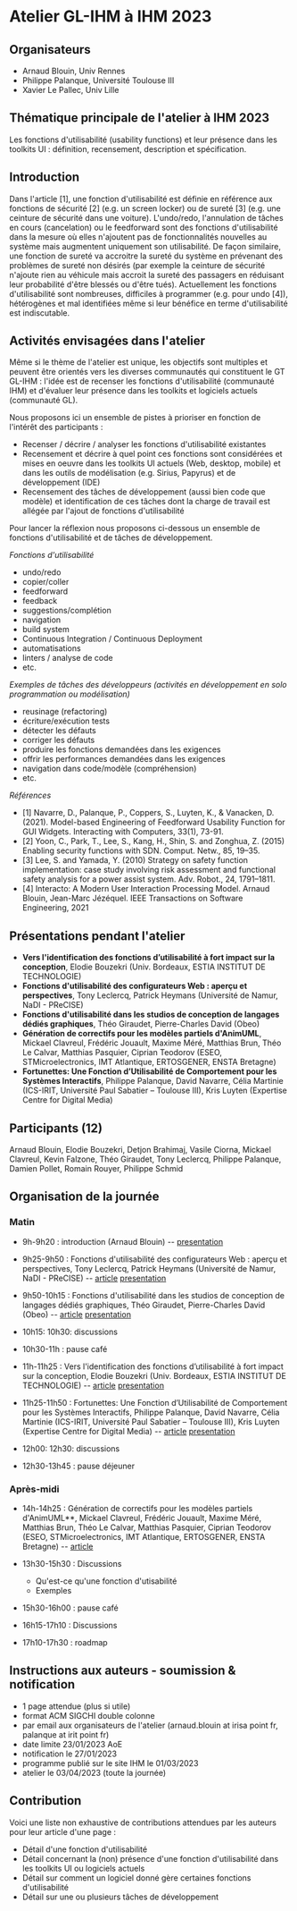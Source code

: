 
# Atelier GL-IHM à IHM 2023

## Organisateurs

- Arnaud Blouin, Univ Rennes
- Philippe Palanque, Université Toulouse III
- Xavier Le Pallec, Univ Lille

## Thématique principale de l'atelier à IHM 2023

Les fonctions d'utilisabilité (usability functions) et leur présence dans les toolkits UI : définition, recensement, description et spécification.  




## Introduction
Dans l'article [1], une fonction d'utilisabilité est définie en référence aux fonctions de sécurité [2] (e.g. un screen locker) ou de sureté [3] (e.g. une ceinture de sécurité dans une voiture). L'undo/redo, l'annulation de tâches en cours (cancelation) ou le feedforward sont des fonctions d'utilisabilité dans la mesure où elles n'ajoutent pas de fonctionnalités nouvelles au système mais augmentent uniquement son utilisabilité. De façon similaire, une fonction de sureté va accroitre la sureté du système en prévenant des problèmes de sureté non désirés (par exemple la ceinture de sécurité n'ajoute rien au véhicule mais accroit la sureté des passagers en réduisant leur probabilité d'être blessés ou d'être tués).
Actuellement les fonctions d'utilisabilité sont nombreuses, difficiles à programmer (e.g. pour undo [4]), hétérogènes et mal identifiées même si leur bénéfice en terme d'utilisabilité est indiscutable. 



## Activités envisagées dans l'atelier
Même si le thème de l'atelier est unique, les objectifs sont multiples et peuvent être orientés vers les diverses communautés qui constituent le GT GL-IHM : l'idée est de recenser les fonctions d'utilisabilité (communauté IHM) et d'évaluer leur présence dans les toolkits et logiciels actuels (communauté GL).

Nous proposons ici un ensemble de pistes à prioriser en fonction de l'intérêt des participants : 
-  Recenser / décrire / analyser les fonctions d'utilisabilité existantes 
-  Recensement et décrire à quel point ces fonctions sont considérées et mises en oeuvre dans les toolkits UI actuels (Web, desktop, mobile) et dans les outils de modélisation (e.g. Sirius, Papyrus) et de développement (IDE)
- Recensement des tâches de développement (aussi bien code que modèle) et identification de ces tâches dont la charge de travail est allégée par l'ajout de fonctions d'utilisabilité 


Pour lancer la réflexion nous proposons ci-dessous un ensemble de fonctions d'utilisabilité et de tâches de développement. 

*Fonctions d'utilisabilité*
- undo/redo
- copier/coller
- feedforward
- feedback
- suggestions/complétion
- navigation
- build system 
- Continuous Integration / Continuous Deployment
- automatisations
- linters / analyse de code
- etc.

*Exemples de tâches des développeurs (activités en développement en solo programmation ou modélisation)*
- reusinage (refactoring)
- écriture/exécution tests
- détecter les défauts
- corriger les défauts 
- produire les fonctions demandées dans les exigences 
- offrir les performances demandées dans les exigences
- navigation dans code/modèle (compréhension)
- etc.

*Références*
- [1] Navarre, D., Palanque, P., Coppers, S., Luyten, K., & Vanacken, D. (2021). Model-based Engineering of Feedforward Usability Function for GUI Widgets.  Interacting with Computers, 33(1), 73-91.
- [2] Yoon, C., Park, T., Lee, S., Kang, H., Shin, S. and Zonghua, Z. (2015) Enabling security functions with SDN. Comput. Netw., 85, 19–35. 
- [3] Lee, S. and Yamada, Y. (2010) Strategy on safety function implementation: case study involving risk assessment and functional safety analysis for a power assist system. Adv. Robot., 24, 1791–1811.
- [4] Interacto: A Modern User Interaction Processing Model. Arnaud Blouin, Jean-Marc Jézéquel. IEEE Transactions on Software Engineering, 2021


## Présentations pendant l'atelier


- **Vers l'identification des fonctions d’utilisabilité à fort impact sur la conception**, Elodie Bouzekri (Univ. Bordeaux, ESTIA INSTITUT DE TECHNOLOGIE)
- **Fonctions d'utilisabilité des configurateurs Web : aperçu et perspectives**, Tony Leclercq, Patrick Heymans (Université de Namur, NaDI - PReCISE)
- **Fonctions d'utilisabilité dans les studios de conception de langages dédiés graphiques**, Théo Giraudet, Pierre-Charles David (Obeo)
- **Génération de correctifs pour les modèles partiels d'AnimUML**, Mickael Clavreul, Frédéric Jouault, Maxime Méré, Matthias Brun, Théo Le Calvar, Matthias Pasquier, Ciprian Teodorov (ESEO, STMicroelectronics, IMT Atlantique, ERTOSGENER, ENSTA Bretagne)
- **Fortunettes: Une Fonction d’Utilisabilité de Comportement pour les Systèmes Interactifs**, Philippe Palanque, David Navarre, Célia Martinie (ICS-IRIT, Université Paul Sabatier – Toulouse III), Kris Luyten (Expertise Centre for Digital Media)

## Participants (12)

Arnaud Blouin, Elodie Bouzekri, Detjon Brahimaj, Vasile Ciorna, Mickael Clavreul, Kevin Falzone, Théo Giraudet, Tony Leclercq, Philippe Palanque, Damien Pollet, Romain Rouyer, Philippe Schmid



## Organisation de la journée

### Matin

- 9h-9h20 : introduction (Arnaud Blouin) -- [presentation](glihm-ihm23/presentations/intro-blouin.pdf)
- 9h25-9h50 : Fonctions d'utilisabilité des configurateurs Web : aperçu et perspectives, Tony Leclercq, Patrick Heymans (Université de Namur, NaDI - PReCISE) -- [article](glihm-ihm23/articles/Leclercq_et_al.pdf) [presentation](glihm-ihm23/presentations/Leclercq_et_al.pdf)
- 9h50-10h15 : Fonctions d'utilisabilité dans les studios de conception de langages dédiés graphiques, Théo Giraudet, Pierre-Charles David (Obeo) -- [article](glihm-ihm23/articles/Giraudet_et_al.pdf) [presentation](glihm-ihm23/presentations/Giraudet_et_al.pdf)
- 10h15: 10h30: discussions

- 10h30-11h : pause café

- 11h-11h25 : Vers l'identification des fonctions d’utilisabilité à fort impact sur la conception, Elodie Bouzekri (Univ. Bordeaux, ESTIA INSTITUT DE TECHNOLOGIE) -- [article](glihm-ihm23/articles/Bouzekri.pdf) [presentation](glihm-ihm23/presentations/Bouzekri.pdf)
- 11h25-11h50 : Fortunettes: Une Fonction d’Utilisabilité de Comportement pour les Systèmes Interactifs, Philippe Palanque, David Navarre, Célia Martinie (ICS-IRIT, Université Paul Sabatier – Toulouse III), Kris Luyten (Expertise Centre for Digital Media) -- [article](glihm-ihm23/articles/Palanque_et_al.pdf) [presentation](glihm-ihm23/presentations/Palanque_et_al.pdf)

- 12h00: 12h30: discussions

- 12h30-13h45 : pause déjeuner


### Après-midi

- 14h-14h25 : Génération de correctifs pour les modèles partiels d'AnimUML**, Mickael Clavreul, Frédéric Jouault, Maxime Méré, Matthias Brun, Théo Le Calvar, Matthias Pasquier, Ciprian Teodorov (ESEO, STMicroelectronics, IMT Atlantique, ERTOSGENER, ENSTA Bretagne) -- [article](glihm-ihm23/articles/Clavreul_et_al.pdf) 

- 13h30-15h30 : Discussions
  - Qu'est-ce qu'une fonction d'utisabilité
  - Exemples

- 15h30-16h00 : pause café

- 16h15-17h10 : Discussions
- 17h10-17h30 : roadmap


## Instructions aux auteurs - soumission & notification

- 1 page attendue (plus si utile)
- format ACM SIGCHI double colonne 
- par email aux organisateurs de l'atelier (arnaud.blouin at irisa point fr, palanque at irit point fr)
- date limite 23/01/2023 AoE
- notification le 27/01/2023
- programme publié sur le site IHM le 01/03/2023
- atelier le 03/04/2023 (toute la journée)



## Contribution

Voici une liste non exhaustive de contributions attendues par les auteurs pour leur article d'une page :
- Détail d'une fonction d'utilisabilité
- Détail concernant la (non) présence d'une fonction d'utilisabilité dans les toolkits UI ou logiciels actuels
- Détail sur comment un logiciel donné gère certaines fonctions d'utilisabilité
- Détail sur une ou plusieurs tâches de développement
